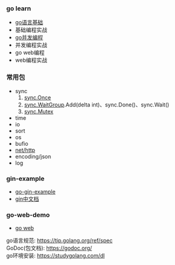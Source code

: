 ### go learn

* [go语言基础](golang入门\go基础编程)
* 基础编程实战
* [go并发编程](go并发编程)
* 并发编程实战
* go web编程
* web编程实战

### 常用包
* sync
    1. [sync.Once](go常用包\sync.Once.go)
    2. [sync.WaitGroup](go常用包\sync.WaitGroup.go).Add(delta int)、sync.Done()、sync.Wait()
    3. [sync.Mutex](go常用包\sync.Mutex.go)
* time
* io
* sort
* os
* bufio
* [net/http](go常用包\http.go)
* encoding/json
* log

### gin-example
* [go-gin-example](https://github.com/eddycjy/go-gin-example)
* [gin中文档](https://github.com/skyhee/gin-doc-cn)

### go-web-demo
* [go web](https://github.com/daoshenzzg/go-web-demo)

go语言规范: https://tip.golang.org/ref/spec  
GoDoc(包文档): https://godoc.org/  
go环境安装: https://studygolang.com/dl  